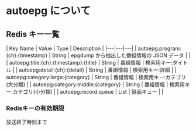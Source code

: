 # autoepg について

## Redis キー一覧

| Key Name | Value | Type | Description |
|---|---|---|
| autoepg:program:{ch}:{timestamp} | String | epgdump から抽出した番組情報の JSON データ | |
| autoepg:title:{ch}:{timestamp}:{title} | String | 番組情報 | 検索用キー:タイトル |
| autoepg:detail:{ch}:{detail} | String | 番組情報 | 検索用キー:詳細 |
| autoepg:category:large:{category} | String | 番組情報 | 検索用キー:カテゴリ(大分類) |
| autoepg:category:middle:{category} | String | 番組情報 | 検索用キー:カテゴリ(小分類) |
| autoepg:record:queue | List | 録画キュー | |
### Redisキーの有効期限

放送終了時刻まで
